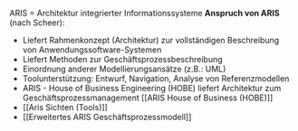 ARIS = Architektur integrierter Informationssysteme
**Anspruch von ARIS** (nach Scheer):
- Liefert Rahmenkonzept (Architektur) zur vollständigen Beschreibung von Anwendungssoftware-Systemen
- Liefert Methoden zur Geschäftsprozessbeschreibung
- Einordnung anderer Modellierungsansätze (z.B.: UML)
- Toolunterstützung: Entwurf, Navigation, Analyse von Referenzmodellen
- ARIS - House of Business Engineering (HOBE) liefert Architektur zum Geschäftsprozessmanagement [[ARIS House of Business (HOBE)]]
- [[Aris Sichten (Tools)]]
- [[Erweitertes ARIS Geschäftsprozessmodell]]